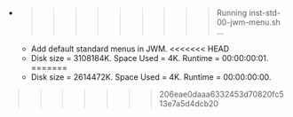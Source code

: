 * >>>>>>>>> Running inst-std-00-jwm-menu.sh ...
  * Add default standard menus in JWM.
<<<<<<< HEAD
  * Disk size = 3108184K. Space Used = 4K. Runtime = 00:00:00:01.
=======
  * Disk size = 2614472K. Space Used = 4K. Runtime = 00:00:00:00.
>>>>>>> 206eae0daaa6332453d70820fc513e7a5d4dcb20
